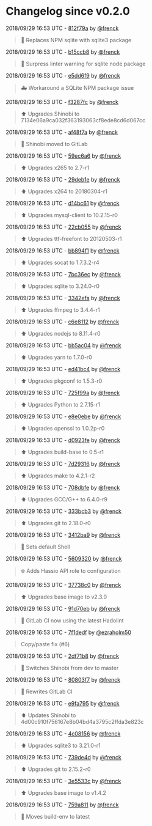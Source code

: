 # Changelog since v0.2.0

2018/09/29 16:53 UTC - [812f79a](https://github.com/hassio-addons/addon-shinobi/commit/812f79ac3f78c95d79a9e612be09317a981c5ab3) by [@frenck](https://github.com/frenck)
> :hammer: Replaces NPM sqlite with sqlite3 package 

2018/09/29 16:53 UTC - [b15ccb8](https://github.com/hassio-addons/addon-shinobi/commit/b15ccb81f80d1200309e1faa9e6072db8c8c4de6) by [@frenck](https://github.com/frenck)
> :shirt: Surpress linter warning for sqlite node package 

2018/09/29 16:53 UTC - [e5dd6f9](https://github.com/hassio-addons/addon-shinobi/commit/e5dd6f97280f8cb92523d9da9e89c2cd2f8d1ce4) by [@frenck](https://github.com/frenck)
> :ambulance: Workaround a SQLite NPM package issue 

2018/09/29 16:53 UTC - [f3287fc](https://github.com/hassio-addons/addon-shinobi/commit/f3287fca157627fc7cd676d5a736311244184db3) by [@frenck](https://github.com/frenck)
> :arrow_up: Upgrades Shinobi to 7134e06a9ca032f363193063cf8ede8cd6d067cc 

2018/09/29 16:53 UTC - [af48f7a](https://github.com/hassio-addons/addon-shinobi/commit/af48f7aebf7e049e198dba9aa3913e82de7326f5) by [@frenck](https://github.com/frenck)
> :tractor: Shinobi moved to GitLab 

2018/09/29 16:53 UTC - [59ec6a6](https://github.com/hassio-addons/addon-shinobi/commit/59ec6a6d510e4810dd64ae9f57a081879ac6eb56) by [@frenck](https://github.com/frenck)
> :arrow_up: Upgrades x265 to 2.7-r1 

2018/09/29 16:53 UTC - [29deb1e](https://github.com/hassio-addons/addon-shinobi/commit/29deb1e1668b453043e9fedaa53625c14b2ed335) by [@frenck](https://github.com/frenck)
> :arrow_up: Upgrades x264 to 20180304-r1 

2018/09/29 16:53 UTC - [d14bc61](https://github.com/hassio-addons/addon-shinobi/commit/d14bc61c05cb4d86f18ed34ed4a75f44a764791d) by [@frenck](https://github.com/frenck)
> :arrow_up: Upgrades mysql-client to 10.2.15-r0 

2018/09/29 16:53 UTC - [22cb055](https://github.com/hassio-addons/addon-shinobi/commit/22cb055d07885fa8f23348e1577b5653879a0d83) by [@frenck](https://github.com/frenck)
> :arrow_up: Upgrades ttf-freefont to 20120503-r1 

2018/09/29 16:53 UTC - [bb894f1](https://github.com/hassio-addons/addon-shinobi/commit/bb894f1f3fd7c02b340da1de43bc7495b72e0d73) by [@frenck](https://github.com/frenck)
> :arrow_up: Upgrades socat to 1.7.3.2-r4 

2018/09/29 16:53 UTC - [7bc36ec](https://github.com/hassio-addons/addon-shinobi/commit/7bc36ec0922d1c5d9aca383d820e7d8149384de5) by [@frenck](https://github.com/frenck)
> :arrow_up: Upgrades sqlite to 3.24.0-r0 

2018/09/29 16:53 UTC - [3342efa](https://github.com/hassio-addons/addon-shinobi/commit/3342efa593982c02a0ca7d8fa709eacb96a1ed4c) by [@frenck](https://github.com/frenck)
> :arrow_up: Upgrades ffmpeg to 3.4.4-r1 

2018/09/29 16:53 UTC - [c6e8112](https://github.com/hassio-addons/addon-shinobi/commit/c6e81123d7943756ad03b05f36cdad776d4a891c) by [@frenck](https://github.com/frenck)
> :arrow_up: Upgrades nodejs to 8.11.4-r0 

2018/09/29 16:53 UTC - [bb5ac04](https://github.com/hassio-addons/addon-shinobi/commit/bb5ac049d2eb7857cd2e17c87a6c5a4eedb67feb) by [@frenck](https://github.com/frenck)
> :arrow_up: Upgrades yarn to 1.7.0-r0 

2018/09/29 16:53 UTC - [ed41bc4](https://github.com/hassio-addons/addon-shinobi/commit/ed41bc4d82de081e160b91858f01038f13941a61) by [@frenck](https://github.com/frenck)
> :arrow_up: Upgrades pkgconf to 1.5.3-r0 

2018/09/29 16:53 UTC - [725f99a](https://github.com/hassio-addons/addon-shinobi/commit/725f99a6fb8e363d9aed06284568f7591f491546) by [@frenck](https://github.com/frenck)
> :arrow_up: Upgrades Python to 2.7.15-r1 

2018/09/29 16:53 UTC - [e8e0ebe](https://github.com/hassio-addons/addon-shinobi/commit/e8e0ebed97297442ba1d9db53b06577dd8391cb9) by [@frenck](https://github.com/frenck)
> :arrow_up: Upgrades openssl to 1.0.2p-r0 

2018/09/29 16:53 UTC - [d0923fe](https://github.com/hassio-addons/addon-shinobi/commit/d0923fe6efe263dc5bf1b77bcc611f3146d422fb) by [@frenck](https://github.com/frenck)
> :arrow_up: Upgrades build-base to 0.5-r1 

2018/09/29 16:53 UTC - [7d29316](https://github.com/hassio-addons/addon-shinobi/commit/7d29316136323affa66583081abe6b820f610135) by [@frenck](https://github.com/frenck)
> :arrow_up: Upgrades make to 4.2.1-r2 

2018/09/29 16:53 UTC - [708dbfe](https://github.com/hassio-addons/addon-shinobi/commit/708dbfe28bb55182786e82d1c158e75f63735a06) by [@frenck](https://github.com/frenck)
> :arrow_up: Upgrades GCC/G++ to 6.4.0-r9 

2018/09/29 16:53 UTC - [333bcb3](https://github.com/hassio-addons/addon-shinobi/commit/333bcb3f3fe6f5d09d0eb42e6d5f3c5c6bad5a90) by [@frenck](https://github.com/frenck)
> :arrow_up: Upgrades git to 2.18.0-r0 

2018/09/29 16:53 UTC - [3412ba9](https://github.com/hassio-addons/addon-shinobi/commit/3412ba9e70ef29f2dfca2b0d5c66febfb4cdc1f2) by [@frenck](https://github.com/frenck)
> :whale: Sets default Shell 

2018/09/29 16:53 UTC - [5609320](https://github.com/hassio-addons/addon-shinobi/commit/560932048c1388fce09748479eee3008ebfc85c6) by [@frenck](https://github.com/frenck)
> :snowflake: Adds Hassio API role to configuration 

2018/09/29 16:53 UTC - [37738c0](https://github.com/hassio-addons/addon-shinobi/commit/37738c0f93dcdc5fd323804510a86287352bf09a) by [@frenck](https://github.com/frenck)
> :arrow_up: Upgrades base image to v2.3.0 

2018/09/29 16:53 UTC - [91d70eb](https://github.com/hassio-addons/addon-shinobi/commit/91d70eb1e1cb72e059a5b6d3212363c6a1313ce0) by [@frenck](https://github.com/frenck)
> :rocket: GitLab CI now using the latest Hadolint 

2018/09/29 16:53 UTC - [7f1dedf](https://github.com/hassio-addons/addon-shinobi/commit/7f1dedf7867eaab46ce9588957113993ad274f74) by [@ezraholm50](https://github.com/ezraholm50)
> Copy/paste fix (#6) 

2018/09/29 16:53 UTC - [2df71b8](https://github.com/hassio-addons/addon-shinobi/commit/2df71b814a6052d8a1652917e471df17520b436e) by [@frenck](https://github.com/frenck)
> :hammer: Switches Shinobi from dev to master 

2018/09/29 16:53 UTC - [80803f7](https://github.com/hassio-addons/addon-shinobi/commit/80803f745387f38180de723270e1afdda9736a38) by [@frenck](https://github.com/frenck)
> :rocket: Rewrites GitLab CI 

2018/09/29 16:53 UTC - [e9fa795](https://github.com/hassio-addons/addon-shinobi/commit/e9fa79524215e3f1d47c42c7dfc1088857a7876b) by [@frenck](https://github.com/frenck)
> :arrow_up: Updates Shinobi to 4d00c910f756167e8b04bd4a3795c2ffda3e823c 

2018/09/29 16:53 UTC - [4c08156](https://github.com/hassio-addons/addon-shinobi/commit/4c08156a5398014a9315636405ee116f40e5ab93) by [@frenck](https://github.com/frenck)
> :arrow_up: Upgrades sqlite3 to 3.21.0-r1 

2018/09/29 16:53 UTC - [739de4d](https://github.com/hassio-addons/addon-shinobi/commit/739de4dd8d7bef104123bc8048e6a0d23103319a) by [@frenck](https://github.com/frenck)
> :arrow_up: Upgrades git to 2.15.2-r0 

2018/09/29 16:53 UTC - [3e5533c](https://github.com/hassio-addons/addon-shinobi/commit/3e5533c9bfbd77997460440cdfc99e16e3b983d2) by [@frenck](https://github.com/frenck)
> :arrow_up: Upgrades base image to v1.4.2 

2018/09/29 16:53 UTC - [759a811](https://github.com/hassio-addons/addon-shinobi/commit/759a811762d82708bfa56beecc4fa1d36f0bead9) by [@frenck](https://github.com/frenck)
> :rocket: Moves build-env to latest 

